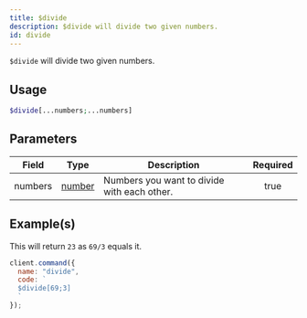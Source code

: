 ```yaml
---
title: $divide
description: $divide will divide two given numbers.
id: divide
---
```


`$divide` will divide two given numbers.

## Usage

```php
$divide[...numbers;...numbers]
```

## Parameters

| Field   | Type                                                                                              | Description                                | Required |
| ------- | ------------------------------------------------------------------------------------------------- | ------------------------------------------ | :------: |
| numbers | [number](https://developer.mozilla.org/en-US/docs/Web/JavaScript/Reference/Global_Objects/Number) | Numbers you want to divide with each other. |   true   |

## Example(s)

This will return `23` as `69/3` equals it.

```javascript
client.command({
  name: "divide",
  code: `
  $divide[69;3]
  `
});
```
